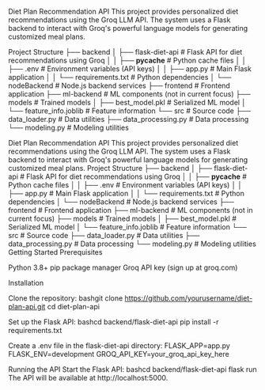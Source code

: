 Diet Plan Recommendation API
This project provides personalized diet recommendations using the Groq LLM API. The system uses a Flask backend to interact with Groq's powerful language models for generating customized meal plans.

Project Structure
├── backend
│   ├── flask-diet-api         # Flask API for diet recommendations using Groq
│   │   ├── __pycache__        # Python cache files
│   │   ├── .env               # Environment variables (API keys)
│   │   ├── app.py             # Main Flask application
│   │   └── requirements.txt   # Python dependencies
│   └── nodeBackend            # Node.js backend services
├── frontend                   # Frontend application
├── ml-backend                 # ML components (not in current focus)
├── models                     # Trained models
│   ├── best_model.pkl         # Serialized ML model
│   └── feature_info.joblib    # Feature information
└── src                        # Source code
    ├── data_loader.py         # Data utilities
    ├── data_processing.py     # Data processing
    └── modeling.py            # Modeling utilities

Diet Plan Recommendation API
This project provides personalized diet recommendations using the Groq LLM API. The system uses a Flask backend to interact with Groq's powerful language models for generating customized meal plans.
Project Structure
├── backend
│   ├── flask-diet-api         # Flask API for diet recommendations using Groq
│   │   ├── __pycache__        # Python cache files
│   │   ├── .env               # Environment variables (API keys)
│   │   ├── app.py             # Main Flask application
│   │   └── requirements.txt   # Python dependencies
│   └── nodeBackend            # Node.js backend services
├── frontend                   # Frontend application
├── ml-backend                 # ML components (not in current focus)
├── models                     # Trained models
│   ├── best_model.pkl         # Serialized ML model
│   └── feature_info.joblib    # Feature information
└── src                        # Source code
    ├── data_loader.py         # Data utilities
    ├── data_processing.py     # Data processing
    └── modeling.py            # Modeling utilities
Getting Started
Prerequisites

Python 3.8+
pip package manager
Groq API key (sign up at groq.com)

Installation

Clone the repository:
bashgit clone https://github.com/yourusername/diet-plan-api.git
cd diet-plan-api

Set up the Flask API:
bashcd backend/flask-diet-api
pip install -r requirements.txt

Create a .env file in the flask-diet-api directory:
FLASK_APP=app.py
FLASK_ENV=development
GROQ_API_KEY=your_groq_api_key_here


Running the API
Start the Flask API:
bashcd backend/flask-diet-api
flask run
The API will be available at http://localhost:5000.
